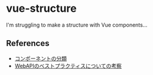 # vue-structure
I'm struggling to make a structure with Vue components...

## References

- [コンポーネントの分類](https://github.com/ykob/vue-structure/blob/master/references/classifying.md)
- [WebAPIのベストプラクティスについての考察](https://github.com/ykob/vue-structure/blob/master/references/webapi-best-practice.md)
